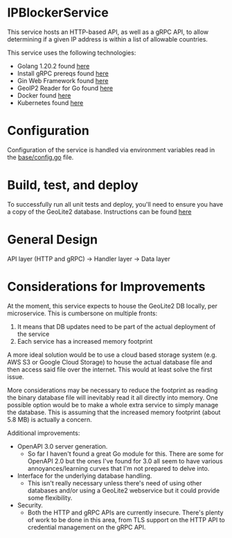 # IPBlockerService

This service hosts an HTTP-based API, as well as a gRPC API, to allow determining if a given IP address is within
a list of allowable countries.

This service uses the following technologies:
- Golang 1.20.2 found [here](https://go.dev/doc/install)
- Install gRPC prereqs found [here](https://grpc.io/docs/languages/go/quickstart/#prerequisites)
- Gin Web Framework found [here](https://github.com/gin-gonic/gin)
- GeoIP2 Reader for Go found [here](https://github.com/oschwald/geoip2-golang)
- Docker found [here](https://docs.docker.com/engine/install/)
- Kubernetes found [here](https://kubernetes.io/docs/setup/)

# Configuration
Configuration of the service is handled via environment variables read in the [base/config.go](base/config.go) file.

# Build, test, and deploy
To successfully run all unit tests and deploy, you'll need to ensure you have a copy of the GeoLite2 database. Instructions can be found [here](/data/README.md)

# General Design
API layer (HTTP and gRPC)
    ->  Handler layer
        -> Data layer


# Considerations for Improvements
At the moment, this service expects to house the GeoLite2 DB locally, per microservice. This is cumbersone on multiple fronts:
1. It means that DB updates need to be part of the actual deployment of the service
2. Each service has a increased memory footprint

A more ideal solution would be to use a cloud based storage system (e.g. AWS S3 or Google Cloud Storage) to house the actual
database file and then access said file over the internet. This would at least solve the first issue.

More considerations may be necessary to reduce the footprint as reading the binary database file will inevitably read it all
directly into memory. One possible option would be to make a whole extra service to simply manage the database. This is
assuming that the increased memory footprint (about 5.8 MB) is actually a concern.

Additional improvements:
- OpenAPI 3.0 server generation.
  - So far I haven't found a great Go module for this. There are some for OpenAPI 2.0 but the ones I've found for 3.0 all seem to have various annoyances/learning curves that I'm not prepared to delve into.
- Interface for the underlying database handling.
  - This isn't really necessary unless there's need of using other databases and/or using a GeoLite2 webservice but it could provide some flexibility.
- Security.
  - Both the HTTP and gRPC APIs are currently insecure. There's plenty of work to be done in this area, from TLS support on the HTTP API to credential management on the gRPC API.
